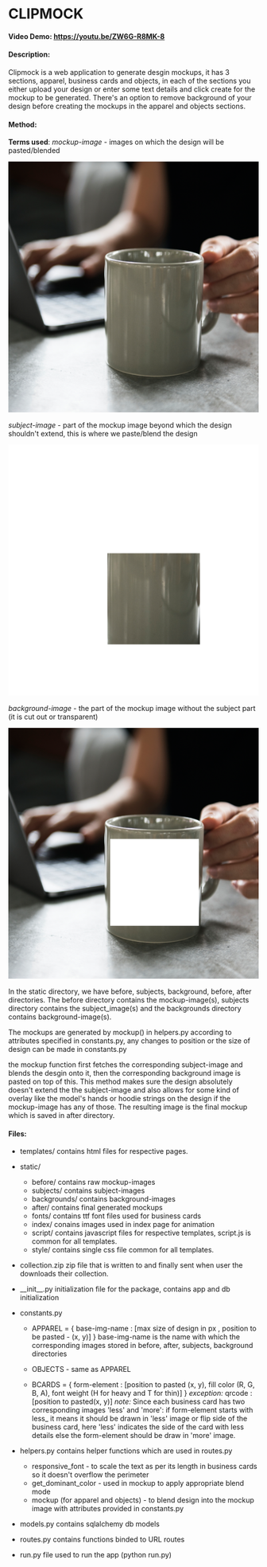 # CLIPMOCK

#### Video Demo: https://youtu.be/ZW6G-R8MK-8

#### Description:

Clipmock is a web application to generate desgin mockups, it has 3 sections, apparel, business cards and objects, in each of the sections you either upload your design or enter some text details and click create for the mockup to be generated. There's an option to remove background of your design before creating the mockups in the apparel and objects sections.

#### Method:

**Terms used**:
_mockup-image_ - images on which the design will be pasted/blended

![example of mockup image](clipmock/static/before/mug_with_background.png)

_subject-image_ - part of the mockup image beyond which the design shouldn't extend, this is where we paste/blend the design

![example of subject image](clipmock/static/subjects/mug_with_background.png)

_background-image_ - the part of the mockup image without the subject part (it is cut out or transparent)

![example of background image](clipmock/static/backgrounds/mug_with_background.png)

In the static directory, we have before, subjects, background, before, after directories. The before directory contains the mockup-image(s), subjects directory contains the subject_image(s) and the backgrounds directory contains background-image(s).

The mockups are generated by mockup() in helpers.py according to attributes specified in constants.py, any changes to position or the size of design can be made in constants.py

the mockup function first fetches the corresponding subject-image and blends the desgin onto it, then the corresponding background image is pasted on top of this. This method makes sure the design absolutely doesn't extend the the subject-image and also allows for some kind of overlay like the model's hands or hoodie strings on the design if the mockup-image has any of those.
The resulting image is the final mockup which is saved in after directory.

#### Files:

- templates/
  contains html files for respective pages.

- static/

  - before/
    contains raw mockup-images
  - subjects/
    contains subject-images
  - backgrounds/
    contains background-images
  - after/
    contains final generated mockups
  - fonts/
    contains ttf font files used for business cards
  - index/
    conains images used in index page for animation
  - script/
    contains javascript files for respective templates, script.js is common for all templates.
  - style/
    contains single css file common for all templates.

- collection.zip
  zip file that is written to and finally sent when user the downloads their collection.

- \_\_init\_\_.py
  initialization file for the package, contains app and db initialization

- constants.py

  - APPAREL = {
    base-img-name : [max size of design in px , position to be pasted - (x, y)]
    }
    base-img-name is the name with which the corresponding images stored in before, after, subjects, background directories

  - OBJECTS - same as APPAREL

  - BCARDS = {
    form-element : [position to pasted (x, y), fill color (R, G, B, A), font weight (H for heavy and T for thin)]
    }
    _exception:_
    qrcode : [position to pasted(x, y)]
    _note:_
    Since each business card has two corresponding images 'less' and 'more':
    if form-element starts with less\_ it means it should be drawn in 'less' image or flip side of the business card, here 'less' indicates the side of the card with less details
    else the form-element should be draw in 'more' image.

- helpers.py
  contains helper functions which are used in routes.py

  - responsive_font - to scale the text as per its length in business cards so it doesn't overflow the perimeter
  - get_dominant_color - used in mockup to apply appropriate blend mode
  - mockup (for apparel and objects) - to blend design into the mockup image with attributes provided in constants.py

- models.py
  contains sqlalchemy db models

- routes.py
  contains functions binded to URL routes

- run.py
  file used to run the app (python run.py)
